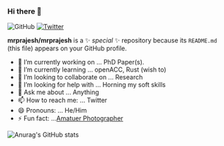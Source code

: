 ### Hi there 👋

 ![GitHub](https://img.shields.io/github/followers/mrprajesh?color=999999&label=GitHub&logo=github&style=for-the-badge)
[![Twitter](https://img.shields.io/twitter/follow/mrprajesh?color=00AAFF&label=Twitter&logo=twitter&style=for-the-badge)](https://twitter.com/mrprajesh)

**mrprajesh/mrprajesh** is a ✨ _special_ ✨ repository because its `README.md` (this file) appears on your GitHub profile.

 

- 🔭 I’m currently working on ... PhD Paper(s).
- 🌱 I’m currently learning ... openACC, Rust (wish to)
- 👯 I’m looking to collaborate on ... Research
- 🤔 I’m looking for help with ... Horning my soft skills
- 💬 Ask me about ... Anything
- 📫 How to reach me: ... Twitter
- 😄 Pronouns: ... He/Him
- ⚡ Fun fact: ...[Amatuer Photographer](https://instagram.com/mrprajesh234)
 
 
 ![Anurag's GitHub stats](https://github-readme-stats.vercel.app/api?username=mrprajesh&count_private=true&theme=cobalt2&show_icons=true)
